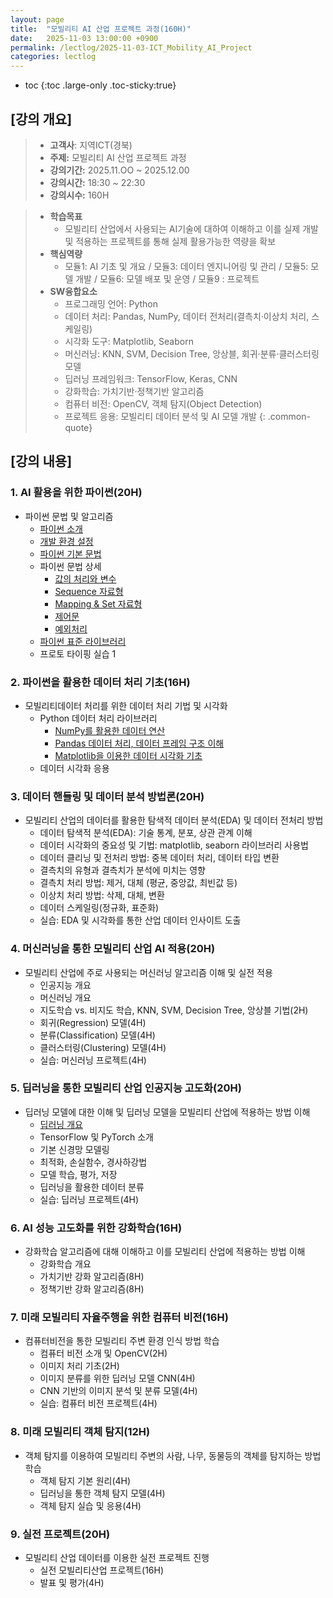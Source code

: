 ```yaml
---
layout: page
title:  "모빌리티 AI 산업 프로젝트 과정(160H)"
date:   2025-11-03 13:00:00 +0900
permalink: /lectlog/2025-11-03-ICT_Mobility_AI_Project
categories: lectlog
---
```

* toc
{:toc .large-only .toc-sticky:true}


## [강의 개요]

> - **고객사**: 지역ICT(경북)
> - **주제:** 모빌리티 AI 산업 프로젝트 과정
> - **강의기간:** 2025.11.OO ~ 2025.12.00
> - **강의시간:** 18:30 ~ 22:30
> - **강의시수:** 160H

> - **학습목표**
>   - 모빌리티 산업에서 사용되는 AI기술에 대하여 이해하고 이를 실제 개발 및 적용하는 프로젝트를 통해 실제 활용가능한 역량을 확보
> - **핵심역량**
>   - 모듈1: AI 기초 및 개요 / 모듈3: 데이터 엔지니어링 및 관리 / 모듈5: 모델 개발 / 모듈6: 모델 배포 및 운영 / 모듈9 : 프로젝트
> - **SW융합요소**
>   - 프로그래밍 언어: Python
>   - 데이터 처리: Pandas, NumPy, 데이터 전처리(결측치·이상치 처리, 스케일링)
>   - 시각화 도구: Matplotlib, Seaborn
>   - 머신러닝: KNN, SVM, Decision Tree, 앙상블, 회귀·분류·클러스터링 모델
>   - 딥러닝 프레임워크: TensorFlow, Keras, CNN
>   - 강화학습: 가치기반·정책기반 알고리즘
>   - 컴퓨터 비전: OpenCV, 객체 탐지(Object Detection)
>   - 프로젝트 응용: 모빌리티 데이터 분석 및 AI 모델 개발
{: .common-quote}


## [강의 내용]

### 1. AI 활용을 위한 파이썬(20H)
- 파이썬 문법 및 알고리즘
    - [파이썬 소개](/materials/S01-01-01-01_01-PythonOverview)
    - [개발 환경 설정](/materials/S01-01-02-01_01-VirtualEnvironment)
    - [파이썬 기본 문법](/materials/S01-01-03-01_01-PythonBasic)
    - 파이썬 문법 상세
        - [값의 처리와 변수](/materials/S01-02-01-01_01-Variables)
        - [Sequence 자료형](/materials/S01-02-04-01_01-SequenceDataTypes)
        - [Mapping & Set 자료형](/materials/S01-02-05-01_01-MappingSetDataTypes)
        - [제어문](/materials/S01-02-06-01_01-ControlStatements)
        - [예외처리](/materials/S01-02-07-01_01-Exceptions)
    - [파이썬 표준 라이브러리](/materials/S01-01-04-01_01-PythonLibrary)
    - 프로토 타이핑 실습 1

### 2. 파이썬을 활용한 데이터 처리 기초(16H)
- 모빌리티데이터 처리를 위한 데이터 처리 기법 및 시각화
    - Python 데이터 처리 라이브러리
        - [NumPy를 활용한 데이터 연산](/materials/S01-01-04-02_01-Numpy)
        - [Pandas 데이터 처리, 데이터 프레임 구조 이해](/materials/S01-01-04-03_01-Pandas)
        - [Matplotlib을 이용한 데이터 시각화 기초](/materials/S01-01-04-04_01-Matplotlib)
    - 데이터 시각화 응용

### 3. 데이터 핸들링 및 데이터 분석 방법론(20H)
- 모빌리티 산업의 데이터를 활용한 탐색적 데이터 분석(EDA) 및 데이터 전처리 방법
    - 데이터 탐색적 분석(EDA): 기술 통계, 분포, 상관 관계 이해
    - 데이터 시각화의 중요성 및 기법: matplotlib, seaborn 라이브러리 사용법
    - 데이터 클리닝 및 전처리 방법: 중복 데이터 처리, 데이터 타입 변환
    - 결측치의 유형과 결측치가 분석에 미치는 영향
    - 결측치 처리 방법: 제거, 대체 (평균, 중앙값, 최빈값 등)
    - 이상치 처리 방법: 삭제, 대체, 변환
    - 데이터 스케일링(정규화, 표준화)
    - 실습: EDA 및 시각화를 통한 산업 데이터 인사이트 도출

### 4. 머신러닝을 통한 모빌리티 산업 AI 적용(20H)
- 모빌리티 산업에 주로 사용되는 머신러닝 알고리즘 이해 및 실전 적용
    - 인공지능 개요
    - 머신러닝 개요
    - 지도학습 vs. 비지도 학습, KNN, SVM, Decision Tree, 앙상블 기법(2H)
    - 회귀(Regression) 모델(4H)
    - 분류(Classification) 모델(4H)
    - 클러스터링(Clustering) 모델(4H)
    - 실습: 머신러닝 프로젝트(4H)

### 5. 딥러닝을 통한 모빌리티 산업 인공지능 고도화(20H)
- 딥러닝 모델에 대한 이해 및 딥러닝 모델을 모빌리티 산업에 적용하는 방법 이해
    - [딥러닝 개요](/materials/S03-03-01-01_01-DeepLearningOverview)
    - TensorFlow 및 PyTorch 소개
    - 기본 신경망 모델링
    - 최적화, 손실함수, 경사하강법
    - 모델 학습, 평가, 저장
    - 딥러닝을 활용한 데이터 분류
    - 실습: 딥러닝 프로젝트(4H)

### 6. AI 성능 고도화를 위한 강화학습(16H)
- 강화학습 알고리즘에 대해 이해하고 이를 모빌리티 산업에 적용하는 방법 이해
    - 강화학습 개요
    - 가치기반 강화 알고리즘(8H)
    - 정책기반 강화 알고리즘(8H)
	
### 7. 미래 모빌리티 자율주행을 위한 컴퓨터 비전(16H)
- 컴퓨터비전을 통한 모빌리티 주변 환경 인식 방법 학습
    - 컴퓨터 비전 소개 및 OpenCV(2H)
    - 이미지 처리 기초(2H)
    - 이미지 분류를 위한 딥러닝 모델 CNN(4H)
    - CNN 기반의 이미지 분석 및 분류 모델(4H)
    - 실습: 컴퓨터 비전 프로젝트(4H)

### 8. 미래 모빌리티 객체 탐지(12H)
- 객체 탐지를 이용하여 모빌리티 주변의 사람, 나무, 동물등의 객체를 탐지하는 방법 학습
    - 객체 탐지 기본 원리(4H)
    - 딥러닝을 통한 객체 탐지 모델(4H)
    - 객체 탐지 실습 및 응용(4H)

### 9. 실전 프로젝트(20H)
- 모빌리티 산업 데이터를 이용한 실전 프로젝트 진행
    - 실전 모빌리티산업 프로젝트(16H)
    - 발표 및 평가(4H)